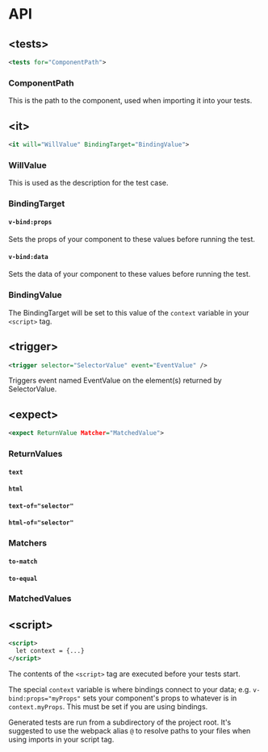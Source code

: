 # API

## \<tests>
```xml
<tests for="ComponentPath">
```

### ComponentPath

This is the path to the component, used when importing it into your tests. 

## \<it>
```xml
<it will="WillValue" BindingTarget="BindingValue">
```

### WillValue
This is used as the description for the test case.

### BindingTarget

#### `v-bind:props`
Sets the props of your component to these values before running the test.

#### `v-bind:data`
Sets the data of your component to these values before running the test.

### BindingValue

The BindingTarget will be set to this value of the `context` variable in your `<script>` tag. 

## \<trigger>
```xml
<trigger selector="SelectorValue" event="EventValue" />
```

Triggers event named EventValue on the element(s) returned by SelectorValue.

## \<expect>
```xml
<expect ReturnValue Matcher="MatchedValue">
```

### ReturnValues

#### `text`

#### `html`

#### `text-of="selector"`

#### `html-of="selector"`

### Matchers

#### `to-match`

#### `to-equal`

### MatchedValues

## \<script>
```xml
<script>
  let context = {...}
</script>
```

The contents of the `<script>` tag are executed before your tests start. 

The special `context` variable is where bindings connect to your data; e.g. `v-bind:props="myProps"` sets your component's props to whatever is in `context.myProps`. This must be set if you are using bindings.

Generated tests are run from a subdirectory of the project root. It's suggested to use the webpack alias `@` to resolve paths to your files when using imports in your script tag.
